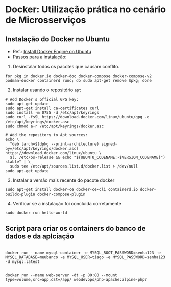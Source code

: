 # Docker: Utilização prática no cenário de Microsserviços

## Instalação do Docker no Ubuntu
- Ref.: [Install Docker Engine on Ubuntu](https://docs.docker.com/engine/install/ubuntu/)
- Passos para a instalação:
1) Desinstalar todos os pacotes que causam conflito.
```Shell
for pkg in docker.io docker-doc docker-compose docker-compose-v2 podman-docker containerd runc; do sudo apt-get remove $pkg; done
```
2) Instalar usando o repositório `apt`
```Shell
# Add Docker's official GPG key:
sudo apt-get update
sudo apt-get install ca-certificates curl
sudo install -m 0755 -d /etc/apt/keyrings
sudo curl -fsSL https://download.docker.com/linux/ubuntu/gpg -o /etc/apt/keyrings/docker.asc
sudo chmod a+r /etc/apt/keyrings/docker.asc

# Add the repository to Apt sources:
echo \
  "deb [arch=$(dpkg --print-architecture) signed-by=/etc/apt/keyrings/docker.asc] https://download.docker.com/linux/ubuntu \
  $(. /etc/os-release && echo "${UBUNTU_CODENAME:-$VERSION_CODENAME}") stable" | \
  sudo tee /etc/apt/sources.list.d/docker.list > /dev/null
sudo apt-get update
```
3) Instalar a versão mais recente do pacote docker
```Shell
sudo apt-get install docker-ce docker-ce-cli containerd.io docker-buildx-plugin docker-compose-plugin
```
4) Verificar se a instalação foi concluida corretamente
```Shell
sudo docker run hello-world
```

## Script para criar os containers do banco de dados e da aplciação
```Shell

docker run --name mysql-container -e MYSQL_ROOT_PASSWORD=senha123 -e MYSQL_DATABASE=meubanco -e MYSQL_USER=tiago -e MYSQL_PASSWORD=senha123 -d mysql:latest


docker run --name web-server -dt -p 80:80 --mount type=volume,src=app,dst=/app/ webdevops/php-apache:alpine-php7
```
